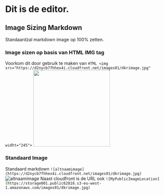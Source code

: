 # Dit is de editor.

## Image Sizing Markdown
Standaardzal  markdown  image op 100% zetten. 

### Image sizen op basis van HTML IMG tag
Voorkom dit door gebruik te maken van `HTML <img src="https://d2nycb7fhhex4i.cloudfront.net/images01/dkrimage.jpg" widht="245">`
<img src="https://d2nycb7fhhex4i.cloudfront.net/images01/dkrimage.jpg" width=245> 

### Standaard Image
Standaard markdown `![altnaamimage](https://d2nycb7fhhex4i.cloudfront.net/images01/dkrimage.jpg)`
![altnaamimage](https://d2nycb7fhhex4i.cloudfront.net/images01/dkrimage.jpg)
Naast cloudfront is de URL ook `![MyPublicImageLocation](https://storage001.public62818.s3-eu-west-1.amazonaws.com/images01/dkrimage.jpg)`

<!--stackedit_data:
eyJoaXN0b3J5IjpbLTIwNTAxMjIyMywxNjYzNDkyMDc2LDEwND
Y2ODE3NzNdfQ==
-->